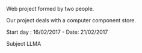 Web project formed by two people.

Our project deals with a computer component store.

Start day : 16/02/2017 - Date: 21/02/2017

Subject LLMA
